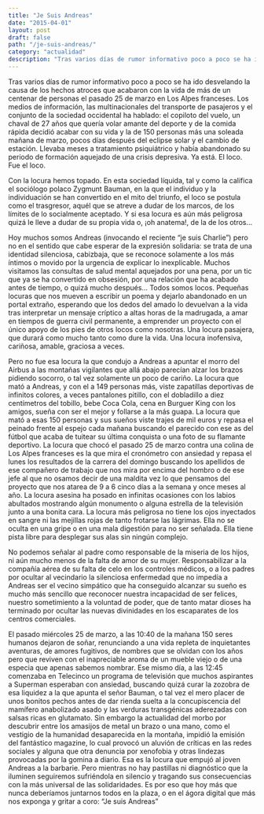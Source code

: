 ```yaml
---
title: "Je Suis Andreas"
date: "2015-04-01"
layout: post
draft: false
path: "/je-suis-andreas/"
category: "actualidad"
description: "Tras varios días de rumor informativo poco a poco se ha ido desvelando la causa de los hechos atroces que acabaron con la vida de más de un centenar de personas el pasado 25 de marzo en Los Alpes franceses."
---
```


Tras varios días de rumor informativo poco a poco se ha ido desvelando la causa de los hechos atroces que acabaron con la vida de más de un centenar de personas el pasado 25 de marzo en Los Alpes franceses. Los medios de información, las multinacionales del transporte de pasajeros y el conjunto de la sociedad occidental ha hablado: el copiloto del vuelo, un chaval de 27 años que quería volar amante del deporte y de la comida rápida decidió acabar con su vida y la de 150 personas más una soleada mañana de marzo, pocos días después del eclipse solar y el cambio de estación. Llevaba meses a tratamiento psiquiátrico y había abandonado su periodo de formación aquejado de una crisis depresiva. Ya está. El loco. Fue el loco.

Con la locura hemos topado. En esta sociedad líquida, tal y como la califica el sociólogo polaco Zygmunt Bauman, en la que el individuo y la individuación se han convertido en el mito del triunfo, el loco se postula como el trasgresor, aquél que se atreve a dudar de los marcos, de los límites de lo socialmente aceptado. Y si esa locura es aún más peligrosa quizá le lleve a dudar de su propia vida o, ¡oh anatema!, de la de los otros…

Hoy muchos somos Andreas (invocando el reciente “je suis Charlie”) pero no en el sentido que cabe esperar de la expresión solidaria: se trata de una identidad silenciosa, cabizbaja, que se reconoce solamente a los más íntimos o movido por la urgencia de explicar lo inexplicable. Muchos visitamos las consultas de salud mental aquejados por una pena, por un tic que ya se ha convertido en obsesión, por una relación que ha acabado antes de tiempo, o quizá mucho después… Todos somos locos. Pequeñas locuras que nos mueven a escribir un poema y dejarlo abandonado en un portal extraño, esperando que los dedos del amado lo devuelvan a la vida tras interpretar un mensaje críptico a altas horas de la madrugada, a amar en tiempos de guerra civil permanente, a emprender un proyecto con el único apoyo de los pies de otros locos como nosotras. Una locura pasajera, que durará como mucho tanto como dure la vida. Una locura inofensiva, cariñosa, amable, graciosa a veces.

Pero no fue esa locura la que condujo a Andreas a apuntar el morro del Airbus a las montañas vigilantes que allá abajo parecían alzar los brazos pidiendo socorro, o tal vez solamente un poco de cariño. La locura que mató a Andreas, y con el a 149 personas más, viste zapatillas deportivas de infinitos colores, a veces pantalones pitillo, con el dobladillo a diez centímetros del tobillo, bebe Coca Cola, cena en Burguer King con los amigos, sueña con ser el mejor y follarse a la más guapa. La locura que mató a esas 150 personas y sus sueños viste trajes de mil euros y repasa el peinado frente al espejo cada mañana buscando el parecido con ese as del fútbol que acaba de tuitear su última conquista o una foto de su flamante deportivo. La locura que chocó el pasado 25 de marzo contra una colina de Los Alpes franceses es la que mira el cronómetro con ansiedad y repasa el lunes los resultados de la carrera del domingo buscando los apellidos de ese compañero de trabajo que nos mira por encima del hombro o de ese jefe al que no osamos decir de una maldita vez lo que pensamos del proyecto que nos atarea de 9 a 6 cinco días a la semana y once meses al año. La locura asesina ha posado en infinitas ocasiones con los labios abultados mostrando algún monumento o alguna estrella de la televisión junto a una bonita cara. La locura más peligrosa no tiene los ojos inyectados en sangre ni las mejillas rojas de tanto frotarse las lágrimas. Ella no se oculta en una gripe o en una mala digestión para no ser señalada. Ella tiene pista libre para desplegar sus alas sin ningún complejo.

No podemos señalar al padre como responsable de la miseria de los hijos, ni aún mucho menos de la falta de amor de su mujer. Responsabilizar a la compañía aérea de su falta de celo en los controles médicos, o a los padres por ocultar al vecindario la silenciosa enfermedad que no impedía a Andreas ser el vecino simpático que ha conseguido alcanzar su sueño es mucho más sencillo que reconocer nuestra incapacidad de ser felices, nuestro sometimiento a la voluntad de poder, que de tanto matar dioses ha terminado por ocultar las nuevas divinidades en los escaparates de los centros comerciales.

El pasado miércoles 25 de marzo, a las 10:40 de la mañana 150 seres humanos dejaron de soñar, renunciando a una vida repleta de inquietantes aventuras, de amores fugitivos, de nombres que se olvidan con los años pero que reviven con el inapreciable aroma de un mueble viejo o de una especia que apenas sabemos nombrar. Ese mismo día, a las 12:45 comenzaba en Telecinco un programa de televisión que muchos aspirantes a Superman esperaban con ansiedad, buscando quizá curar la zozobra de esa liquidez a la que apunta el señor Bauman, o tal vez el mero placer de unos bonitos pechos antes de dar rienda suelta a la concupiscencia del mamífero anabolizado asado y las verduras transgénicas aderezadas con salsas ricas en glutamato. Sin embargo la actualidad del morbo por descubrir entre los amasijos de metal un brazo o una mano, como el vestigio de la humanidad desaparecida en la montaña, impidió la emisión del fantástico magazine, lo cual provocó un aluvión de críticas en las redes sociales y alguna que otra denuncia por xenofobia y otras lindezas provocadas por la gomina a diario. Esa es la locura que empujó al joven Andreas a la barbarie. Pero mientras no hay pastillas ni diagnóstico que la iluminen seguiremos sufriéndola en silencio y tragando sus consecuencias con la más universal de las solidaridades. Es por eso que hoy más que nunca deberíamos juntarnos todos en la plaza, o en el ágora digital que más nos exponga y gritar a coro: “Je suis Andreas”
